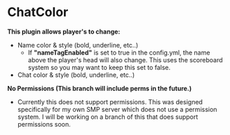 # ChatColor
**This plugin allows player's to change:**
* Name color & style (bold, underline, etc..)
  * If **"nameTagEnabled"** is set to true in the config.yml, the name above the player's head will also change. This uses the scoreboard system so you may want to keep this set to false.
* Chat color & style (bold, underline, etc..)

**No Permissions (This branch will include perms in the future.)**
* Currently this does not support permissions. This was designed specifically for my own SMP server which does not use a permission system. I will be working on a branch of this that does support permissions soon.
